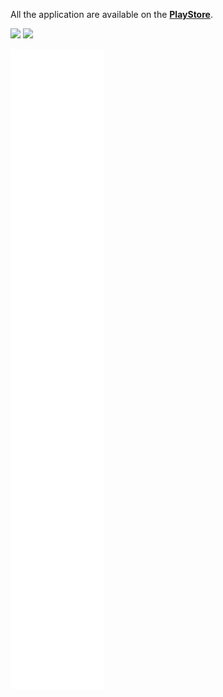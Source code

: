 All the application are available on the **[PlayStore](https://play.google.com/store/search?q=pub%3AAniket%20Jain&c=apps)**.

[![](https://img.shields.io/badge/Android%20Developer-Aniket%20Jain-006bb3?style=for-the-badge&logo=android)](http://g.dev/aniketjain)
[![](https://komarev.com/ghpvc/?username=dev-aniketj&style=for-the-badge&color=006bb3)](https://github.com/dev-aniketj)

![](./metrics.svg)
